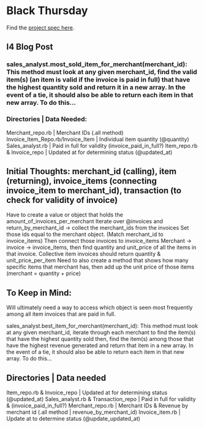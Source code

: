 # Black Thursday

Find the [project spec here](http://backend.turing.io/module1/projects/black_thursday/).

## I4 Blog Post 
### sales_analyst.most_sold_item_for_merchant(merchant_id): This method must look at any given merchant_id, find the valid item(s) (an item is valid if the invoice is paid in full) that have the highest quantity sold and return it in a new array. In the event of a tie, it should also be able to return each item in that new array. To do this...

### Directories | Data Needed: 
Merchant_repo.rb | Merchant IDs (.all method)
Invoice_Item_Repo.rb/Invoice_Item | Individual item quantity (@quantity)
Sales_analyst.rb | Paid in full for validity  (invoice_paid_in_full?)
Item_repo.rb & Invoice_repo | Updated at for determining status (@updated_at)

## Initial Thoughts: merchant_id (calling), item (returning), invoice_items (connecting invoice_item to merchant_id), transaction (to check for validity of invoice)

Have to create a value or object that holds the amount_of_invoices_per_merchant
Iterate over @invoices and return_by_merchant_id → collect the merchant_ids from the invoices
Set those ids equal to the merchant object. (Match merchant_id to invoice_items)
Then connect those invoices to invoice_items
Merchant → invoice → invoice_items, then find quantity and unit_price of all the items in that invoice.
Collective item invoices should return quantity & unit_price_per_item
Need to also create a method that shows how many specific items that merchant has, then add up the unit price of those items (merchant = quantity + price)

## To Keep in Mind:
Will ultimately need a way to access which object is seen most frequently among all item invoices that are paid in full.

sales_analyst.best_item_for_merchant(merchant_id): This method must look at any given merchant_id, iterate through each merchant to find the item(s) that have the highest quantity sold then, find the item(s) among those that have the highest revenue generated and return that item in a new array. In the event of a tie, it should also be able to return each item in that new array. To do this…

## Directories | Data needed
Item_repo.rb & Invoice_repo | Updated at for determining status (@updated_at)
Sales_analyst.rb & Transaction_repo | Paid in full for validity &  (invoice_paid_in_full?)
Merchant_repo.rb | Merchant IDs & Revenue by merchant id (.all method | revenue_by_merchant_id)
Invoice_item.rb | Update at to determine status (@update_updated_at)
